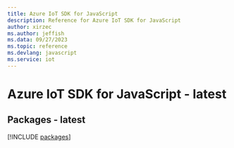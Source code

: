 ```yaml
---
title: Azure IoT SDK for JavaScript
description: Reference for Azure IoT SDK for JavaScript
author: xirzec
ms.author: jeffish
ms.data: 09/27/2023
ms.topic: reference
ms.devlang: javascript
ms.service: iot
---
```

# Azure IoT SDK for JavaScript - latest
## Packages - latest
[!INCLUDE [packages](iot-index.md)]